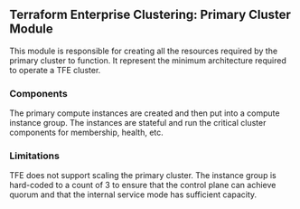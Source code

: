 ## Terraform Enterprise Clustering: Primary Cluster Module

This module is responsible for creating all the resources required by
the primary cluster to function. It represent the minimum architecture
required to operate a TFE cluster.


### Components

The primary compute instances are created and then put into a compute
instance group. The instances are stateful and run the critical cluster
components for membership, health, etc.


### Limitations

TFE does not support scaling the primary cluster. The instance group is
hard-coded to a count of 3 to ensure that the control plane can achieve
quorum and that the internal service mode has sufficient capacity.
